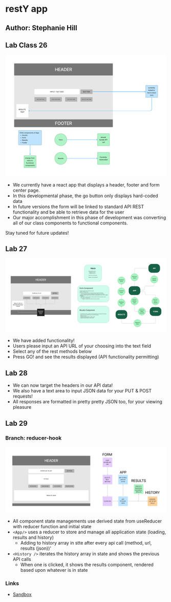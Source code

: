 # restY app

## Author: Stephanie Hill

## Lab Class 26

![current state of things](./assets/Resty-1.png)

- We currently have a react app that displays a header, footer and form center page.
- In this developmental phase, the go button only displays hard-coded data
- In future versions the form will be linked to standard API REST functionality and be able to retrieve data for the user
- Our major accomplishment in this phase of development was converting all of our class components to functional components.

Stay tuned for future updates!

## Lab 27

![lab 27 uml](./assets/Lab%2027.png)

- We have added functionality!
- Users please input an API URL of your choosing into the text field
- Select any of the rest methods below
- Press GO! and see the results displayed (API functionality permitting)

## Lab 28

- We can now target the headers in our API data!
- We also have a text area to input JSON data for your PUT & POST requests!
- All responses are formatted in pretty pretty JSON too, for your viewing pleasure

## Lab 29

### Branch: reducer-hook

![uml for lab29](./assets/Lab%2029.png)

- All component state managements use derived state from useReducer with reducer function and initial state
- `<App/>` uses a reducer to store and manage all application state (loading, results and history)
  - Adding to history array in stte after every api call (method, url, results (json))'
- `<History />` iterates the history array in state and shows the previous API calls
  - When one is clicked, it shows the results component, rendered based upon whatever is in state

### Links

- [Sandbox](https://codesandbox.io/p/github/stephnitis/resty/main?file=%2Fsrc%2FApp.js&workspace=%257B%2522activeFileId%2522%253A%2522cl9ncr70d000clrjmf6crhel3%2522%252C%2522openFiles%2522%253A%255B%2522%252FREADME.md%2522%255D%252C%2522sidebarPanel%2522%253A%2522EXPLORER%2522%252C%2522gitSidebarPanel%2522%253A%2522COMMIT%2522%252C%2522sidekickItems%2522%253A%255B%257B%2522type%2522%253A%2522PREVIEW%2522%252C%2522taskId%2522%253A%2522start%2522%252C%2522port%2522%253A3000%252C%2522key%2522%253A%2522cl9ncs38l000l3b6hhdlprzgf%2522%252C%2522isMinimized%2522%253Afalse%257D%255D%257D)
